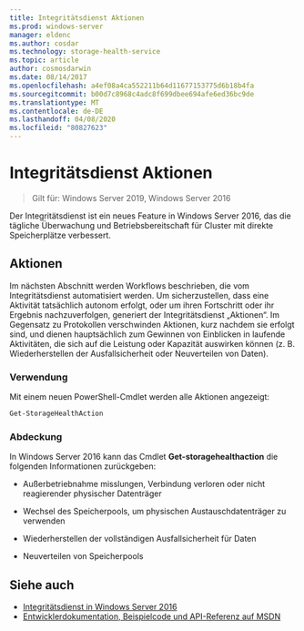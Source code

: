 ```yaml
---
title: Integritätsdienst Aktionen
ms.prod: windows-server
manager: eldenc
ms.author: cosdar
ms.technology: storage-health-service
ms.topic: article
author: cosmosdarwin
ms.date: 08/14/2017
ms.openlocfilehash: a4ef08a4ca552211b64d11677153775d6b18b4fa
ms.sourcegitcommit: b00d7c8968c4adc8f699dbee694afe6ed36bc9de
ms.translationtype: MT
ms.contentlocale: de-DE
ms.lasthandoff: 04/08/2020
ms.locfileid: "80827623"
---
```

# <a name="health-service-actions"></a>Integritätsdienst Aktionen

> Gilt für: Windows Server 2019, Windows Server 2016

Der Integritätsdienst ist ein neues Feature in Windows Server 2016, das die tägliche Überwachung und Betriebsbereitschaft für Cluster mit direkte Speicherplätze verbessert.

## <a name="actions"></a>Aktionen  

Im nächsten Abschnitt werden Workflows beschrieben, die vom Integritätsdienst automatisiert werden. Um sicherzustellen, dass eine Aktivität tatsächlich autonom erfolgt, oder um ihren Fortschritt oder ihr Ergebnis nachzuverfolgen, generiert der Integritätsdienst „Aktionen“. Im Gegensatz zu Protokollen verschwinden Aktionen, kurz nachdem sie erfolgt sind, und dienen hauptsächlich zum Gewinnen von Einblicken in laufende Aktivitäten, die sich auf die Leistung oder Kapazität auswirken können (z. B. Wiederherstellen der Ausfallsicherheit oder Neuverteilen von Daten).  

### <a name="usage"></a>Verwendung  

Mit einem neuen PowerShell-Cmdlet werden alle Aktionen angezeigt:  

```PowerShell
Get-StorageHealthAction  
```

### <a name="coverage"></a>Abdeckung  

In Windows Server 2016 kann das Cmdlet **Get-storagehealthaction** die folgenden Informationen zurückgeben:  

-   Außerbetriebnahme misslungen, Verbindung verloren oder nicht reagierender physischer Datenträger  

-   Wechsel des Speicherpools, um physischen Austauschdatenträger zu verwenden  

-   Wiederherstellen der vollständigen Ausfallsicherheit für Daten  

-   Neuverteilen von Speicherpools  

## <a name="see-also"></a>Siehe auch

- [Integritätsdienst in Windows Server 2016](health-service-overview.md)
- [Entwicklerdokumentation, Beispielcode und API-Referenz auf MSDN](https://msdn.microsoft.com/windowshealthservice)
